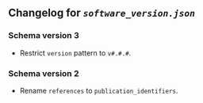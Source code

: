 ## Changelog for *`software_version.json`*

### Schema version 3

* Restrict `version` pattern to `v#.#.#`.

### Schema version 2

* Rename `references` to `publication_identifiers`.
